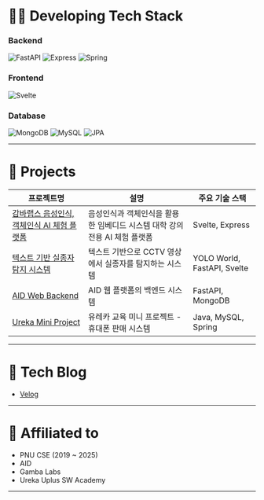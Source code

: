 # 👨‍💻 Developing Tech Stack

### **Backend**
![FastAPI](https://img.shields.io/badge/FastAPI-009688?style=flat-square&logo=fastapi&logoColor=white)
![Express](https://img.shields.io/badge/Express.js-000000?style=flat-square&logo=express&logoColor=white)
![Spring](https://img.shields.io/badge/Spring-6DB33F?style=flat-square&logo=spring&logoColor=white)

### **Frontend**
![Svelte](https://img.shields.io/badge/Svelte-FF3E00?style=flat-square&logo=svelte&logoColor=white)

### **Database**
![MongoDB](https://img.shields.io/badge/MongoDB-47A248?style=flat-square&logo=mongodb&logoColor=white)
![MySQL](https://img.shields.io/badge/MySQL-4479A1?style=flat-square&logo=mysql&logoColor=white)
![JPA](https://img.shields.io/badge/JPA-59666C?style=flat-square&logo=java&logoColor=white)

---

# 📂 Projects

| 프로젝트명 | 설명 | 주요 기술 스택 |
|-----------|------|----------------|
| [감바랩스 음성인식, 객체인식 AI 체험 플랫폼](https://github.com/jmk445/gamba-trainer.git) | 음성인식과 객체인식을 활용한 임베디드 시스템 대학 강의 전용 AI 체험 플랫폼 | Svelte, Express |
| [텍스트 기반 실종자 탐지 시스템](https://github.com/jmk445/missing-person-detector-backend.git) | 텍스트 기반으로 CCTV 영상에서 실종자를 탐지하는 시스템 | YOLO World, FastAPI, Svelte |
| [AID Web Backend](https://github.com/jmk445/AID_WEB.git) | AID 웹 플랫폼의 백엔드 시스템 | FastAPI, MongoDB |
| [Ureka Mini Project](https://github.com/jmk445/ureka-mini-project) | 유레카 교육 미니 프로젝트 - 휴대폰 판매 시스템 | Java, MySQL, Spring |

---

# 📝 Tech Blog
- [Velog](https://velog.io/@jmk445) 

---

# 🏫 Affiliated to
- PNU CSE (2019 ~ 2025)
- AID
- Gamba Labs
- Ureka Uplus SW Academy


---

<!--
**jmk445/jmk445** is a ✨ _special_ ✨ repository because its `README.md` (this file) appears on your GitHub profile.

Here are some ideas to get you started:

- 🔭 I’m currently working on ...
- 👯 I’m looking to collaborate on ...
- 🤔 I’m looking for help with ...
- 💬 Ask me about ...
- 📫 How to reach me: ...
- 😄 Pronouns: ...
- ⚡ Fun fact: ...
-->
